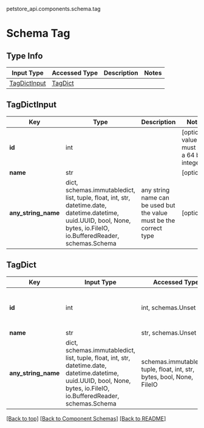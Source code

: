 petstore_api.components.schema.tag
# Schema Tag

## Type Info
Input Type | Accessed Type | Description | Notes
------------ | ------------- | ------------- | -------------
[TagDictInput](#tagdictinput) | [TagDict](#tagdict) |  |

## TagDictInput
Key | Type |  Description | Notes
------------ | ------------- | ------------- | -------------
**id** | int |  | [optional] value must be a 64 bit integer
**name** | str |  | [optional]
**any_string_name** | dict, schemas.immutabledict, list, tuple, float, int, str, datetime.date, datetime.datetime, uuid.UUID, bool, None, bytes, io.FileIO, io.BufferedReader, schemas.Schema | any string name can be used but the value must be the correct type | [optional]

## TagDict
Key | Input Type | Accessed Type | Description | Notes
------------ | ------------- | ------------- | ------------- | -------------
**id** | int | int, schemas.Unset |  | [optional] value must be a 64 bit integer
**name** | str | str, schemas.Unset |  | [optional]
**any_string_name** | dict, schemas.immutabledict, list, tuple, float, int, str, datetime.date, datetime.datetime, uuid.UUID, bool, None, bytes, io.FileIO, io.BufferedReader, schemas.Schema | schemas.immutabledict, tuple, float, int, str, bytes, bool, None, FileIO | any string name can be used but the value must be the correct type | [optional]

[[Back to top]](#top) [[Back to Component Schemas]](../../../README.md#Component-Schemas) [[Back to README]](../../../README.md)
